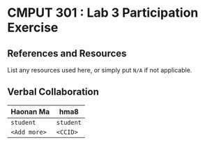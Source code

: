 # CMPUT 301 : Lab 3 Participation Exercise

## References and Resources

List any resources used here, or simply put `N/A` if not applicable.

## Verbal Collaboration

| Haonan Ma    | hma8      |
|--------------|-----------|
| `student`    | `student` |
| `<Add more>` | `<CCID>`  |

